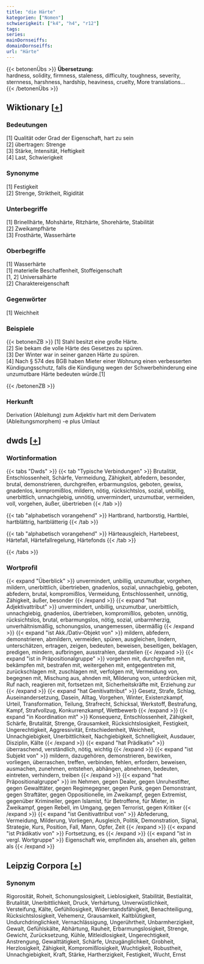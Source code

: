 ```yaml
---
title: "die Härte"
kategorien: ["Nomen"]
schwierigkeit: ["k4", "h4", "r12"]
tags:
series:
mainDornseiffs:
domainDornseiffs:
url: "Härte"
---
```


{{< betonenÜbs >}}
**Übersetzung:**  
hardness, solidity, firmness, staleness, difficulty, toughness, severity, sternness, harshness, hardship, heaviness, cruelty, More translations...  
{{< /betonenÜbs >}}

## Wiktionary [[+](https://de.wiktionary.org/wiki/Härte)]

### Bedeutungen
[1] Qualität oder Grad der Eigenschaft, hart zu sein  
[2] übertragen: Strenge  
[3] Stärke, Intensität, Heftigkeit  
[4] Last, Schwierigkeit  

### Synonyme
[1] Festigkeit  
[2] Strenge, Striktheit, Rigidität  

### Unterbegriffe
[1] Brinellhärte, Mohshärte, Ritzhärte, Shorehärte, Stabilität  
[2] Zweikampfhärte  
[3] Frosthärte, Wasserhärte  

### Oberbegriffe
[1] Wasserhärte  
[1] materielle Beschaffenheit, Stoffeigenschaft  
[1, 2] Universalhärte  
[2] Charaktereigenschaft  

### Gegenwörter
[1] Weichheit  

### Beispiele
{{< betonenZB >}}
[1] Stahl besitzt eine große Härte.  
[2] Sie bekam die volle Härte des Gesetzes zu spüren.  
[3] Der Winter war in seiner ganzen Härte zu spüren.  
[4] Nach § 574 des BGB haben Mieter einer Wohnung einen verbesserten Kündigungsschutz, falls die Kündigung wegen der Schwerbehinderung eine unzumutbare Härte bedeuten würde.[1]  

{{< /betonenZB >}}
### Herkunft
Derivation (Ableitung) zum Adjektiv hart mit dem Derivatem (Ableitungsmorphem) -e plus Umlaut  



## dwds [[+](https://www.dwds.de/wb/Härte)]

### Wortinformation
{{< tabs "Dwds" >}}
{{< tab "Typische Verbindungen" >}}
Brutalität, Entschlossenheit, Schärfe, Vermeidung, Zähigkeit, abfedern, besonder, brutal, demonstrieren, durchgreifen, erbarmungslos, geboten, gewiss, gnadenlos, kompromißlos, mildern, nötig, rücksichtslos, sozial, unbillig, unerbittlich, unnachgiebig, unnötig, unvermindert, unzumutbar, vermeiden, voll, vorgehen, äußer, übertrieben
{{< /tab >}}

{{< tab "alphabetisch vorangehend" >}}
Hartbrand, hartborstig, Hartblei, hartblättrig, hartblätterig
{{< /tab >}}

{{< tab "alphabetisch vorangehend" >}}
Härteausgleich, Hartebeest, Härtefall, Härtefallregelung, Härtefonds
{{< /tab >}}

{{< /tabs >}}

### Wortprofil
{{< expand "Überblick" >}} unvermindert, unbillig, unzumutbar, vorgehen, mildern, unerbittlich, übertrieben, gnadenlos, sozial, unnachgiebig, geboten, abfedern, brutal, kompromißlos, Vermeidung, Entschlossenheit, unnötig, Zähigkeit, äußer, besonder {{< /expand >}}
{{< expand "hat Adjektivattribut" >}} unvermindert, unbillig, unzumutbar, unerbittlich, unnachgiebig, gnadenlos, übertrieben, kompromißlos, geboten, unnötig, rücksichtslos, brutal, erbarmungslos, nötig, sozial, unbarmherzig, unverhältnismäßig, schonungslos, unangemessen, übermäßig {{< /expand >}}
{{< expand "ist Akk./Dativ-Objekt von" >}} mildern, abfedern, demonstrieren, abmildern, vermeiden, spüren, ausgleichen, lindern, unterschätzen, ertragen, zeigen, bedeuten, beweisen, beseitigen, beklagen, predigen, mindern, aufbringen, ausstrahlen, darstellen {{< /expand >}}
{{< expand "ist in Präpositionalgruppe" >}} vorgehen mit, durchgreifen mit, bekämpfen mit, bestrafen mit, weitergehen mit, entgegentreten mit, zurückschlagen mit, zuschlagen mit, verfolgen mit, Vermeidung von, begegnen mit, Mischung aus, ahnden mit, Milderung von, unterdrücken mit, Ruf nach, reagieren mit, fortsetzen mit, Sicherheitskräfte mit, Erziehung zur {{< /expand >}}
{{< expand "hat Genitivattribut" >}} Gesetz, Strafe, Schlag, Auseinandersetzung, Dasein, Alltag, Vorgehen, Winter, Existenzkampf, Urteil, Transformation, Teilung, Strafrecht, Schicksal, Werkstoff, Bestrafung, Kampf, Strafvollzug, Konkurrenzkampf, Wettbewerb {{< /expand >}}
{{< expand "in Koordination mit" >}} Konsequenz, Entschlossenheit, Zähigkeit, Schärfe, Brutalität, Strenge, Grausamkeit, Rücksichtslosigkeit, Festigkeit, Ungerechtigkeit, Aggressivität, Entschiedenheit, Weichheit, Unnachgiebigkeit, Unerbittlichkeit, Nachgiebigkeit, Schnelligkeit, Ausdauer, Disziplin, Kälte {{< /expand >}}
{{< expand "hat Prädikativ" >}} überraschend, verständlich, nötig, wichtig {{< /expand >}}
{{< expand "ist Subjekt von" >}} mildern, dazugehören, demonstrieren, bewirken, vorliegen, überraschen, treffen, verbinden, fehlen, erfordern, beweisen, ausmachen, zunehmen, entstehen, abhängen, abnehmen, bedeuten, eintreten, verhindern, treiben {{< /expand >}}
{{< expand "hat Präpositionalgruppe" >}} im Nehmen, gegen Dealer, gegen Unruhestifter, gegen Gewalttäter, gegen Regimegegner, gegen Punk, gegen Demonstrant, gegen Straftäter, gegen Oppositionelle, im Zweikampf, gegen Extremist, gegenüber Krimineller, gegen Islamist, für Betroffene, für Mieter, in Zweikampf, gegen Rebell, im Umgang, gegen Terrorist, gegen Kritiker {{< /expand >}}
{{< expand "ist Genitivattribut von" >}} Abfederung, Vermeidung, Milderung, Vorliegen, Ausgleich, Politik, Demonstration, Signal, Strategie, Kurs, Position, Fall, Mann, Opfer, Zeit {{< /expand >}}
{{< expand "ist Prädikativ von" >}} Fortsetzung, es {{< /expand >}}
{{< expand "ist in vergl. Wortgruppe" >}} Eigenschaft wie, empfinden als, ansehen als, gelten als {{< /expand >}}

## Leipzig Corpora [[+](https://corpora.uni-leipzig.de/en/res?word=Härte&corpusId=deu_newscrawl-public_2018)]


### Synonym
Rigorosität, Roheit, Schonungslosigkeit, Lieblosigkeit, Stabilität, Bestialität, Brutalität, Unerbittlichkeit, Druck, Verhärtung, Unverwüstlichkeit, Versteifung, Kälte, Gefühllosigkeit, Widerstandsfähigkeit, Benachteiligung, Rücksichtslosigkeit, Vehemenz, Grausamkeit, Kaltblütigkeit, Undurchdringlichkeit, Vernachlässigung, Ungerührtheit, Unbarmherzigkeit, Gewalt, Gefühlskälte, Abhärtung, Rauheit, Erbarmungslosigkeit, Strenge, Gewicht, Zurücksetzung, Kühle, Mitleidlosigkeit, Ungerechtigkeit, Anstrengung, Gewalttätigkeit, Schärfe, Unzugänglichkeit, Grobheit, Herzlosigkeit, Zähigkeit, Kompromißlosigkeit, Wuchtigkeit, Robustheit, Unnachgiebigkeit, Kraft, Stärke, Hartherzigkeit, Festigkeit, Wucht, Ernst

